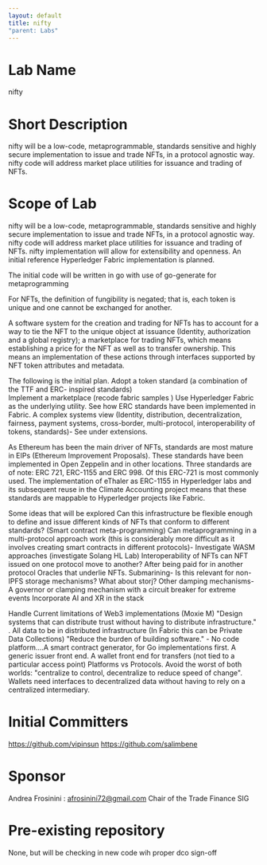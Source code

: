```yaml
---
layout: default
title: nifty
"parent: Labs"
---
```

# Lab Name
nifty
# Short Description
nifty will be a low-code, metaprogrammable, standards sensitive and highly secure implementation to issue and trade NFTs, in a protocol agnostic way. 
nifty code will address market place utilities for issuance and trading of NFTs. 

# Scope of Lab
nifty will be a low-code, metaprogrammable, standards sensitive and highly secure implementation to issue and trade NFTs, in a protocol agnostic way. 
nifty code will address market place utilities for issuance and trading of NFTs. 
nifty implementation will allow for extensibility and openness. An initial reference Hyperledger Fabric implementation is planned. 

The initial code will be written in go with use of go-generate for metaprogramming

For NFTs, the definition of fungibility is negated; that is, each token is unique and one cannot be exchanged for another. 

A software system for the creation and trading for NFTs has to account for a way to tie the NFT to the unique object at issuance (Identity, authorization and a global registry); a marketplace for trading NFTs, which means establishing a price for the NFT as well as to transfer ownership. This means an implementation of these actions through interfaces supported by NFT token attributes and metadata.

The following is the initial plan. 
  Adopt a token standard (a combination of the TTF and ERC- inspired standards)  
  Implement a marketplace (recode fabric samples )
  Use Hyperledger Fabric as the underlying utility. See how ERC standards have been implemented in Fabric.
  A complex systems view (Identity, distribution, decentralization, fairness, payment systems, cross-border, multi-protocol, interoperability of tokens, standards)- See under extensions.

As Ethereum has been the main driver of NFTs, standards are most mature in EIPs (Ethereum Improvement Proposals). These standards have been implemented in Open Zeppelin and in other locations. Three standards are of note: ERC 721, ERC-1155 and ERC 998.  Of this ERC-721 is most commonly used. The implementation of eThaler as ERC-1155 in Hyperledger labs and its subsequent reuse in the Climate Accounting project means that these standards are mappable to Hyperledger projects like Fabric.

Some ideas that will be explored
    Can this infrastructure be flexible enough to define and issue different kinds of NFTs that conform to different standards? (Smart contract meta-programming)
    Can metaprogramming in a multi-protocol approach work (this is considerably more difficult as it involves creating smart contracts in different protocols)- 
    Investigate WASM approaches (investigate Solang HL Lab)
    Interoperability of NFTs can NFT issued on one protocol move to another? After being paid for in another protocol
    Oracles that underlie NFTs.
    Submarining- Is this relevant for non-IPFS storage mechanisms? What about storj?
    Other damping mechanisms- A governor or clamping mechanism with a circuit breaker for extreme events
    Incorporate AI and XR in the stack

   Handle Current limitations of Web3 implementations (Moxie M)
        "Design systems that can distribute trust without having to distribute infrastructure." . All data to be in distributed infrastructure (In Fabric this can be Private Data Collections)
        "Reduce the burden of building software." - No code platform....A smart contract generator, for Go implementations first.
        A generic issuer front end.
        A wallet front end for transfers (not tied to a particular access point)
        Platforms vs Protocols.
        Avoid the worst of both worlds: "centralize to control, decentralize to reduce speed of change".
        Wallets need interfaces to decentralized data without having to rely on a centralized intermediary.
        
# Initial Committers
https://github.com/vipinsun
https://github.com/salimbene

# Sponsor

Andrea Frosinini : afrosinini72@gmail.com Chair of the Trade Finance SIG

# Pre-existing repository
None, but will be checking in new code wih proper dco sign-off
